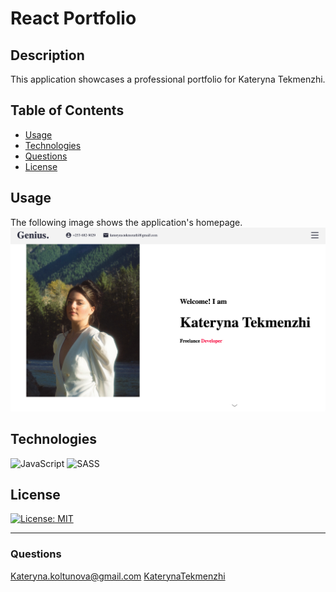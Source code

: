 # React Portfolio

## Description
This application showcases a professional portfolio for Kateryna Tekmenzhi. 

## Table of Contents
* [Usage](#usage)
* [Technologies](#technologies)
* [Questions](#questions)
* [License](#license)
## Usage
The following image shows the application's homepage.
![screeshot](./public/assets/portfolio.png)

## Technologies
![JavaScript](https://img.shields.io/badge/javascript-%23323330.svg?style=for-the-badge&logo=javascript&logoColor=%23F7DF1E)
![SASS](https://img.shields.io/badge/SASS-hotpink.svg?style=for-the-badge&logo=SASS&logoColor=white)

## License
[![License: MIT](https://img.shields.io/badge/License-MIT-yellow.svg)](https://opensource.org/licenses/MIT)

---
### Questions
Kateryna.koltunova@gmail.com
[KaterynaTekmenzhi](https://github.com/KaterynaTekmenzhi)
